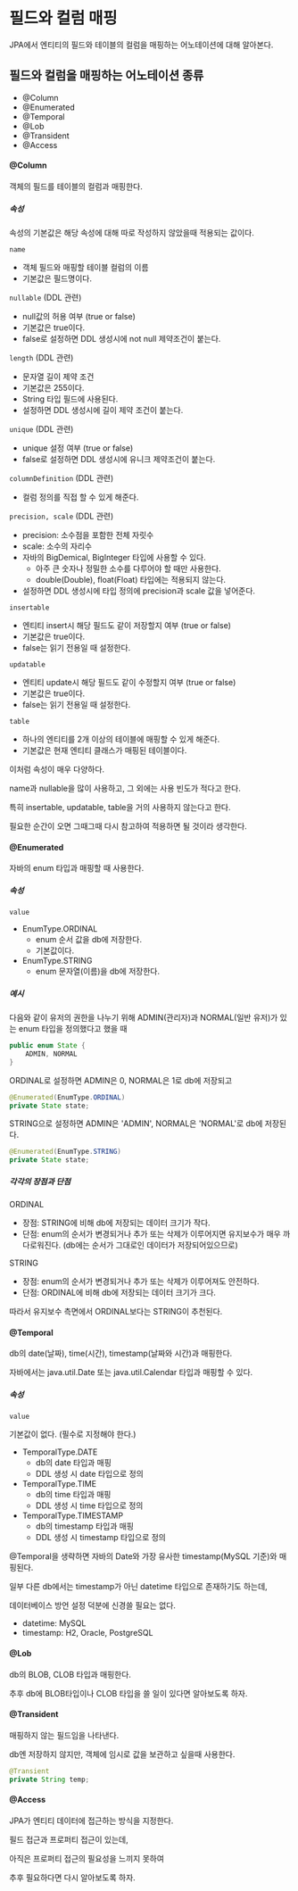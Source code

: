 # 필드와 컬럼 매핑
JPA에서 엔티티의 필드와 테이블의 컬럼을 매핑하는 어노테이션에 대해 알아본다.
## 필드와 컬럼을 매핑하는 어노테이션 종류
- @Column
- @Enumerated
- @Temporal
- @Lob
- @Transident
- @Access

#### @Column
객체의 필드를 테이블의 컬럼과 매핑한다.

##### 속성
속성의 기본값은 해당 속성에 대해 따로 작성하지 않았을때 적용되는 값이다.

`name`

- 객체 필드와 매핑할 테이블 컬럼의 이름
- 기본값은 필드명이다.

`nullable` (DDL 관련)

- null값의 허용 여부 (true or false)
- 기본값은 true이다.
- false로 설정하면 DDL 생성시에 not null 제약조건이 붙는다.

`length` (DDL 관련)

- 문자열 길이 제약 조건
- 기본값은 255이다.
- String 타입 필드에 사용된다.
- 설정하면 DDL 생성시에 길이 제약 조건이 붙는다.

`unique` (DDL 관련)

- unique 설정 여부 (true or false)
- false로 설정하면 DDL 생성시에 유니크 제약조건이 붙는다.

`columnDefinition` (DDL 관련)

- 컬럼 정의를 직접 할 수 있게 해준다.

`precision, scale` (DDL 관련)

- precision: 소수점을 포함한 전체 자릿수
- scale: 소수의 자리수
- 자바의 BigDemical, BigInteger 타입에 사용할 수 있다. 
	- 아주 큰 숫자나 정밀한 소수를 다루어야 할 때만 사용한다.
	- double(Double), float(Float) 타입에는 적용되지 않는다.
- 설정하면 DDL 생성시에 타입 정의에 precision과 scale 값을 넣어준다.

`insertable`

- 엔티티 insert시 해당 필드도 같이 저장할지 여부 (true or false)
- 기본값은 true이다.
- false는 읽기 전용일 때 설정한다.

`updatable`

- 엔티티 update시 해당 필드도 같이 수정할지 여부 (true or false)
- 기본값은 true이다.
- false는 읽기 전용일 때 설정한다.

`table`

- 하나의 엔티티를 2개 이상의 테이블에 매핑할 수 있게 해준다.
- 기본값은 현재 엔티티 클래스가 매핑된 테이블이다.


이처럼 속성이 매우 다양하다.

name과 nullable을 많이 사용하고, 그 외에는 사용 빈도가 적다고 한다.

특히 insertable, updatable, table을 거의 사용하지 않는다고 한다.

필요한 순간이 오면 그때그때 다시 참고하여 적용하면 될 것이라 생각한다.

#### @Enumerated
자바의 enum 타입과 매핑할 때 사용한다.
##### 속성
`value`

- EnumType.ORDINAL
	- enum 순서 값을 db에 저장한다.
	- 기본값이다.
- EnumType.STRING
	- enum 문자열(이름)을 db에 저장한다.

##### 예시
다음와 같이 유저의 권한을 나누기 위해 ADMIN(관리자)과 NORMAL(일반 유저)가 있는 enum 타입을 정의했다고 했을 때

```java
public enum State {
    ADMIN, NORMAL
}
```

ORDINAL로 설정하면 ADMIN은 0, NORMAL은 1로 db에 저장되고

```java
@Enumerated(EnumType.ORDINAL)
private State state;
```

STRING으로 설정하면 ADMIN은 'ADMIN', NORMAL은 'NORMAL'로 db에 저장된다.

```java
@Enumerated(EnumType.STRING)
private State state;
```

##### 각각의 장점과 단점
ORDINAL

- 장점: STRING에 비해 db에 저장되는 데이터 크기가 작다.
- 단점: enum의 순서가 변경되거나 추가 또는 삭제가 이루어지면 유지보수가 매우 까다로워진다. (db에는 순서가 그대로인 데이터가 저장되어있으므로)

STRING

- 장점: enum의 순서가 변경되거나 추가 또는 삭제가 이루어져도 안전하다.
- 단점: ORDINAL에 비해 db에 저장되는 데이터 크기가 크다.

따라서 유지보수 측면에서 ORDINAL보다는 STRING이 추천된다.

#### @Temporal
db의 date(날짜), time(시간), timestamp(날짜와 시간)과 매핑한다.

자바에서는 java.util.Date 또는 java.util.Calendar 타입과 매핑할 수 있다.

##### 속성
`value`

기본값이 없다. (필수로 지정해야 한다.)

- TemporalType.DATE
	- db의 date 타입과 매핑
	- DDL 생성 시 date 타입으로 정의
- TemporalType.TIME
	- db의 time 타입과 매핑
	- DDL 생성 시 time 타입으로 정의
- TemporalType.TIMESTAMP
	- db의 timestamp 타입과 매핑
	- DDL 생성 시 timestamp 타입으로 정의

@Temporal을 생략하면 자바의 Date와 가장 유사한 timestamp(MySQL 기준)와 매핑된다.

일부 다른 db에서는 timestamp가 아닌 datetime 타입으로 존재하기도 하는데,

데이터베이스 방언 설정 덕분에 신경쓸 필요는 없다.

- datetime: MySQL
- timestamp: H2, Oracle, PostgreSQL

#### @Lob
db의 BLOB, CLOB 타입과 매핑한다.

추후 db에 BLOB타입이나 CLOB 타입을 쓸 일이 있다면 알아보도록 하자.

#### @Transident
매핑하지 않는 필드임을 나타낸다.

db엔 저장하지 않지만, 객체에 임시로 값을 보관하고 싶을때 사용한다.

```java
@Transient
private String temp;
```
#### @Access
JPA가 엔티티 데이터에 접근하는 방식을 지정한다.

필드 접근과 프로퍼티 접근이 있는데, 

아직은 프로퍼티 접근의 필요성을 느끼지 못하여

추후 필요하다면 다시 알아보도록 하자.
